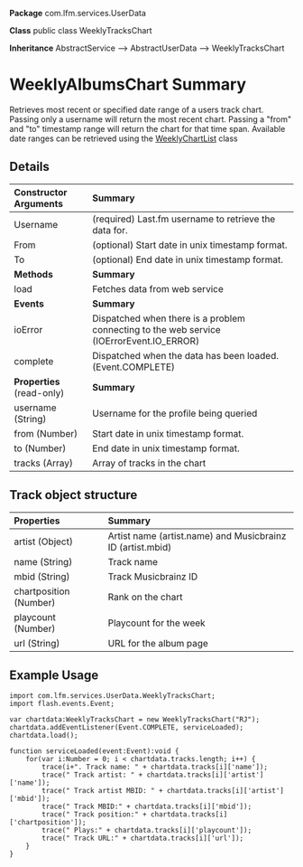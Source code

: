 **Package**      com.lfm.services.UserData

**Class**        public class WeeklyTracksChart

**Inheritance**  AbstractService --> AbstractUserData --> WeeklyTracksChart


# WeeklyAlbumsChart Summary #

Retrieves most recent or specified date range of a users track chart. Passing only a username will return the most recent chart. Passing a "from" and "to" timestamp range will return the chart for that time span. Available date ranges can be retrieved using the [WeeklyChartList](UserDataWeeklyChartList.md) class


## Details ##

| **Constructor Arguments** | **Summary** |
|:--------------------------|:------------|
| Username                  | (required) Last.fm username to retrieve the data for. |
| From                      | (optional) Start date in unix timestamp format. |
| To                        | (optional) End date in unix timestamp format. |
| **Methods**               | **Summary** |
| load                      | Fetches data from web service |
| **Events**                | **Summary** |
| ioError                   | Dispatched when there is a problem connecting to the web service (IOErrorEvent.IO\_ERROR) |
| complete                  | Dispatched when the data has been loaded. (Event.COMPLETE) |
| **Properties** (read-only) | **Summary** |
| username (String)         | Username for the profile being queried |
| from (Number)             | Start date in unix timestamp format. |
| to (Number)               | End date in unix timestamp format. |
| tracks (Array)            | Array of tracks in the chart |


## Track object structure ##

| **Properties** | **Summary** |
|:---------------|:------------|
| artist (Object) | Artist name (artist.name) and Musicbrainz ID (artist.mbid) |
| name (String)  | Track name  |
| mbid (String)  | Track Musicbrainz ID |
| chartposition (Number) | Rank on the chart |
| playcount (Number) | Playcount for the week |
| url (String)   | URL for the album page |


## Example Usage ##

```
import com.lfm.services.UserData.WeeklyTracksChart;
import flash.events.Event;

var chartdata:WeeklyTracksChart = new WeeklyTracksChart("RJ");
chartdata.addEventListener(Event.COMPLETE, serviceLoaded);
chartdata.load();

function serviceLoaded(event:Event):void {
    for(var i:Number = 0; i < chartdata.tracks.length; i++) {
        trace(i+". Track name: " + chartdata.tracks[i]['name']);
        trace(" Track artist: " + chartdata.tracks[i]['artist']['name']);
        trace(" Track artist MBID: " + chartdata.tracks[i]['artist']['mbid']);
        trace(" Track MBID:" + chartdata.tracks[i]['mbid']);
        trace(" Track position:" + chartdata.tracks[i]['chartposition']);
        trace(" Plays:" + chartdata.tracks[i]['playcount']);
        trace(" Track URL:" + chartdata.tracks[i]['url']);
    }
}
```


